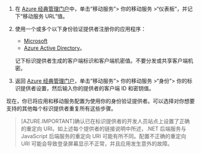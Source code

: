 
1. 在 [Azure 经典管理门户](https://manage.windowsazure.cn/)中，单击“移动服务”> 你的移动服务 >“仪表板”，并记下“移动服务 URL”值。

2. 使用一个或多个以下身份验证提供者注册你的应用程序：
   * [Microsoft](/documentation/articles/mobile-services-how-to-register-microsoft-authentication/)
   * [Azure Active Directory](/documentation/articles/mobile-services-how-to-register-active-directory-authentication/)。 
   
	记下标识提供者生成的客户端标识和客户端机密值。不要分发或共享客户端机密。

3. 返回 [Azure 经典管理门户](https://manage.windowsazure.cn/)，单击“移动服务”> 你的移动服务 >“身份”> 你的标识提供者设置，然后输入你的提供者的客户端 ID 和密钥值。 
 
现在，你已将应用和移动服务配置为使用你的身份验证提供者。可以选择对你想要支持的其他每个标识提供者重复所有这些步骤。

> [AZURE.IMPORTANT]确认已在标识提供者的开发人员站点上设置了正确的重定向 URI。如上述每个提供者的链接说明中所述，.NET 后端服务与 JavaScript 后端服务的重定向 URI 可能有所不同。配置不正确的重定向 URI 可能会导致登录屏幕显示不正常，并且应用发生意外的故障。

<!---HONumber=Mooncake_0118_2016-->